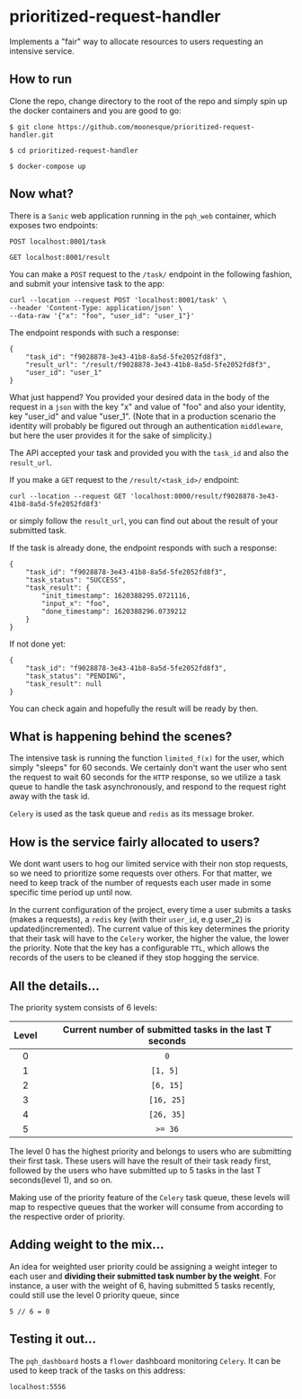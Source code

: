 # prioritized-request-handler
Implements a "fair" way to allocate resources to users requesting an intensive service.

## How to run
Clone the repo, change directory to the root of the repo and simply spin up the docker containers and you are good to go:
```
$ git clone https://github.com/moonesque/prioritized-request-handler.git

$ cd prioritized-request-handler

$ docker-compose up
```

## Now what?
There is a `Sanic` web application running in the `pqh_web` container, which exposes two endpoints:
```
POST localhost:8001/task

GET localhost:8001/result
```
You can make a `POST` request to the `/task/` endpoint in the following fashion, and submit your intensive task to the app:
```
curl --location --request POST 'localhost:8001/task' \
--header 'Content-Type: application/json' \
--data-raw '{"x": "foo", "user_id": "user_1"}'
```
The endpoint responds with such a response:
```
{
    "task_id": "f9028878-3e43-41b8-8a5d-5fe2052fd8f3",
    "result_url": "/result/f9028878-3e43-41b8-8a5d-5fe2052fd8f3",
    "user_id": "user_1"
}
```
What just happend? You provided your desired data in the body of the request in a `json` with the key "x" and value of "foo" and also your identity, key "user_id" and value "user_1". (Note that in a production scenario the identity will probably be figured out through an authentication `middleware`, but here the user provides it for the sake of simplicity.)

The API accepted your task and provided you with the `task_id` and also the `result_url`. 

If you make a `GET` request to the `/result/<task_id>/` endpoint:
```
curl --location --request GET 'localhost:8000/result/f9028878-3e43-41b8-8a5d-5fe2052fd8f3'
```
or simply follow the `result_url`, you can find out about the result of your submitted task. 

If the task is already done, the endpoint responds with such a response:

```
{
    "task_id": "f9028878-3e43-41b8-8a5d-5fe2052fd8f3",
    "task_status": "SUCCESS",
    "task_result": {
        "init_timestamp": 1620388295.0721116,
        "input_x": "foo",
        "done_timestamp": 1620388296.0739212
    }
}
```
If not done yet:
```
{
    "task_id": "f9028878-3e43-41b8-8a5d-5fe2052fd8f3",
    "task_status": "PENDING",
    "task_result": null
}
```

You can check again and hopefully the result will be ready by then.


## What is happening behind the scenes?
The intensive task is running the function `limited_f(x)` for the user, which simply "sleeps" for 60 seconds. 
We certainly don't want the user who sent the request to wait 60 seconds for the `HTTP` response, so we utilize a task queue to handle the task asynchronously, and respond to the request right away with the task id.

`Celery` is used as the task queue and `redis` as its message broker.

## How is the service fairly allocated to users?
We dont want users to hog our limited service with their non stop requests, so we need to prioritize some requests over others. For that matter, we need to keep track of the number of requests each user made in some specific time period up until now.

In the current configuration of the project, every time a user submits a tasks (makes a requests), a `redis` key (with their `user_id`, e.g user_2) is updated(incremented). The current value of this key determines the priority that their task will have to the `Celery` worker, the higher the value, the lower the priority. Note that the key has a configurable `TTL`, which allows the records of the users to be cleaned if they stop hogging the service.

## All the details...
The priority system consists of 6 levels:

|Level  |Current number of submitted tasks in the last T seconds|
|:----: |:-----------------------------------------------------:|
|0      |`0`                                                      |
|1      |`[1, 5] `                                                |
|2      |`[6, 15]`                                                |
|3      |`[16, 25]`                                               |
|4      |`[26, 35]`                                               |
|5      | `>= 36`                                                 |


The level 0 has the highest priority and belongs to users who are submitting their first task. These users will have the result of their task ready first, followed by the users who have submitted up to 5 tasks in the last T seconds(level 1), and so on.

Making use of the priority feature of the `Celery` task queue, these levels will map to respective queues that the worker will consume from according to the respective order of priority.

## Adding weight to the mix...
An idea for weighted user priority could be assigning a weight integer to each user and __dividing their submitted task number by the weight__. 
For instance, a user with the weight of 6, having submitted 5 tasks recently, could still use the level 0 priority queue, since
```
5 // 6 = 0
```

## Testing it out...
The `pqh_dashboard` hosts a `flower` dashboard monitoring `Celery`. It can be used to keep track of the tasks on this address:
```
localhost:5556
```
